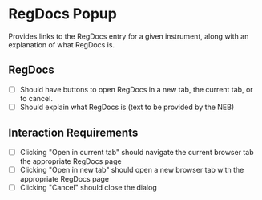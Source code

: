 # RegDocs Popup

Provides links to the RegDocs entry for a given instrument, along with an explanation of what RegDocs is.

## RegDocs

* [ ] Should have buttons to open RegDocs in a new tab, the current tab, or to cancel.
* [ ] Should explain what RegDocs is (text to be provided by the NEB)

## Interaction Requirements

* [ ] Clicking "Open in current tab" should navigate the current browser tab the appropriate RegDocs page
* [ ] Clicking "Open in new tab" should open a new browser tab with the appropriate RegDocs page
* [ ] Clicking "Cancel" should close the dialog
